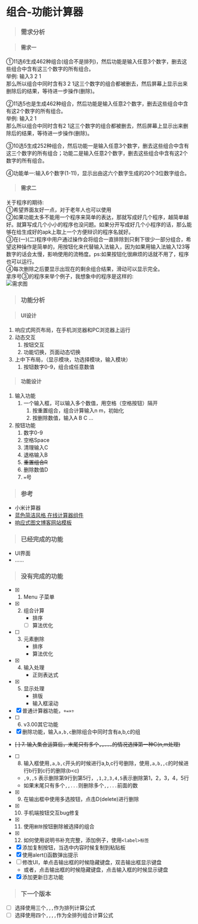 <!--
 * @Date        : 2020-04-08 14:38:06
 * @LastEditors : anlzou
 * @Github      : https://github.com/anlzou
 * @LastEditTime: 2020-04-13 21:52:57
 * @FilePath    : \CalculatorWidget\README.md
 * @Describe    : 
 -->

# 组合-功能计算器
> ### 需求分析

> #### 需求一
①11选6生成462种组合(组合不是排列)，然后功能是输入任意3个数字，删去这些组合中含有这三个数字的所有组合。  
举例: 输入3 2 1   
那么所以组合中同时含有3 2 1这三个数字的组合都被删去，然后屏幕上显示出来删除后的结果，等待进一步操作(删除)。

②11选5也是生成462种组合，然后功能是输入任意2个数字，删去这些组合中含有这2个数字的所有组合。    
举例: 输入2 1     
那么所以组合中同时含有2 1这三个数字的组合都被删去，然后屏幕上显示出来删除后的结果，等待进一步操作(删除)。

③10选5生成252种组合，然后功能一是输入任意3个数字，删去这些组合中含有这三个数字的所有组合；功能二是输入任意2个数字，删去这些组合中含有这2个数字的所有组合。

④功能单一:输入6个数字(1-11)，显示出由这六个数字生成的20个3位数字组合。
> #### 需求二
关于程序的期待:   
①希望界面友好一点，对于老年人也可以使用   
②如果功能太多不能用一个程序来简单的表达，那就写成好几个程序，越简单越好。就算写成几个小小的程序也没问题。如果分开写成好几个小程序的话，那么能够在给生成好的apk上取上一个方便辩识的程序名就好。    
③在(一)(二)程序中用户通过操作会将组合一直排除到只剩下很少一部分组合，希望这种操作是简单的，用按钮化来代替输入法输入，因为如果用输入法输入123等数字的话会太慢，影响使用的流畅度。ps:如果按钮化很麻烦的话就不用了，程序也可以运行。   
④每次删除之后要显示出现在的剩余组合结果，滑动可以显示完全。       
拿序号③的程序来举个例子，我想象中的程序是这样的:  
![需求图](../CalculatorWidget/images/markdown_img/需求图.jpg)
> ### 功能分析

> #### UI设计
1. 响应式网页布局，在手机浏览器和PC浏览器上运行
2. 动态交互
   1. 按钮交互
   2. 功能切换，页面动态切换
3. 上中下布局，（显示模块，功选择模块，输入模块）
   1. 按钮数字0-9，组合成任意数值
> #### 功能设计
1. 输入功能
   1. 一个输入框，可以输入多个数值，用空格（空格按钮）隔开
      1. 按重置组合，组合计算输入n m，初始化
      2. 按删除数值，输入A B C ...
2. 按钮功能
   1. 数字0-9
   2. 空格Space
   3. 清理输入C
   4. 退格输入B   
   5. ~~重置组合R~~
   6. 删除数值D
   7. ``=``号
> ### 参考
- 小米计算器
- [蓝色简洁风格 在线计算器组件](https://www.51qianduan.com/temp/15947.html)
- [响应式图文博客网站模板](http://sc.chinaz.com/moban/161030396510.htm#down)
> ### 已经完成的功能 
- UI界面
- ......
> ### 没有完成的功能
- [x] 1. Menu 子菜单
- [x] 2. 组合计算
     - 排序
     - [ ] 算法优化
- [ ] 3. 元素删除
     - 排序
     - 算法优化
- [X] 4. 输入处理
     - 正则表达式
- [x] 5. 显示处理
     - 排版
     - 输入框滚动
- [X] 普通计算器功能，``+=×÷``
- [ ] 6. v3.00其它功能
- [x] 删除功能，输入``a,b,c``删除组合中同时含有a,b,c的组
- ~~[ ] 7. 输入集合运算后，末尾只有多个``,,...``的情况选择第一种C(n,m处理)~~
- [ ] 8. 输入框使用``,a,b,c``开头的时候进行a,b,c行号删除，使用``,a,b,,c``的时候进行b行到c行的删除(b<c)
  - ``,9,,5`` 表示删除第9行到第5行，``,1,2,3,4,5``表示删除第1，2，3，4，5行
  - 如果末尾只有多个``,,...``则删除多个``,,...``前面的数
- [x] 9. 在输出框中使用多选按钮，点击D(delete)进行删除
- [x] 10. 手机端按钮交互bug修复
- [x] 11. 使用``删除``按钮删除被选择的组合
- [x] 12. 如何使用说明书补充完整，添加例子，使用``<label>标签``
- [x] 添加复制按钮，当选中内容时候复制到粘贴板
- [x] 使用alert()函数弹出提示
- [ ] 修改UI，单点击输出框的时候隐藏键盘，双击输出框显示键盘
  - 或者，点击输出框的时候隐藏键盘，点击输入框的时候显示键盘
- [x] 添加更新日志功能
> ### 下一个版本
- [ ] 选择使用三个``,,,``作为排列计算公式
- [ ] 选择使用四个``,,,,``作为全排列组合计算公式